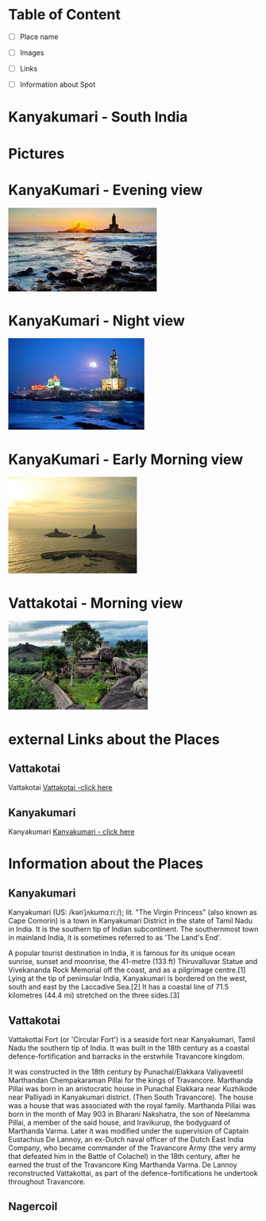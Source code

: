 # Table of Content

- [ ] Place name
- [ ] Images
- [ ] Links
- [ ] Information about Spot



 # Kanyakumari - South India 

 # Pictures 

 # KanyaKumari - Evening view

 ![KanyaKumari](Image/kk1.jpeg)

 # KanyaKumari - Night view

 ![KanyaKumari1](Image/kk2.jpeg)

 # KanyaKumari - Early Morning view

 ![KanyaKumari2](Image/kk3.jpeg)

 # Vattakotai -  Morning view

 ![Vattakotai](Image/kk4.jpeg)

 # external Links about the Places

 ## Vattakotai 

 Vattakotai [Vattakotai -click here](https://en.wikipedia.org/wiki/Vattakottai_Fort)

 ## Kanyakumari

 Kanyakumari [Kanyakumari - click here](https://en.wikipedia.org/wiki/Kanyakumari)

 # Information about the Places

 ## Kanyakumari

 Kanyakumari (US: /kənˈjʌkʊmɑːriː/); lit. "The Virgin Princess" (also known as Cape Comorin) is a town in Kanyakumari District in the state of Tamil Nadu in India. It is the southern tip of Indian subcontinent. The southernmost town in mainland India, it is sometimes referred to as 'The Land's End'.

A popular tourist destination in India, it is famous for its unique ocean sunrise, sunset and moonrise, the 41-metre (133 ft) Thiruvalluvar Statue and Vivekananda Rock Memorial off the coast, and as a pilgrimage centre.[1] Lying at the tip of peninsular India, Kanyakumari is bordered on the west, south and east by the Laccadive Sea.[2] It has a coastal line of 71.5 kilometres (44.4 mi) stretched on the three sides.[3]

## Vattakotai


 Vattakottai Fort (or 'Circular Fort') is a seaside fort near Kanyakumari, Tamil Nadu the southern tip of India. It was built in the 18th century as a coastal defence-fortification and barracks in the erstwhile Travancore kingdom.

It was constructed in the 18th century by Punachal/Elakkara Valiyaveetil Marthandan Chempakaraman Pillai for the kings of Travancore. Marthanda Pillai was born in an aristocratic house in Punachal Elakkara near Kuzhikode near Palliyadi in Kanyakumari district. (Then South Travancore). The house was a house that was associated with the royal family. Marthanda Pillai was born in the month of May 903 in Bharani Nakshatra, the son of Neelamma Pillai, a member of the said house, and Iravikurup, the bodyguard of Marthanda Varma. Later it was modified under the supervision of Captain Eustachius De Lannoy, an ex-Dutch naval officer of the Dutch East India Company, who became commander of the Travancore Army (the very army that defeated him in the Battle of Colachel) in the 18th century, after he earned the trust of the Travancore King Marthanda Varma. De Lannoy reconstructed Vattakottai, as part of the defence-fortifications he undertook throughout Travancore.

## Nagercoil